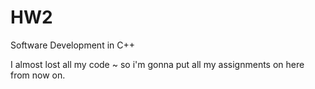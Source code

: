 # HW2
Software Development in C++ 

I almost lost all my code ~ so i'm gonna put all my assignments on here from now on.
